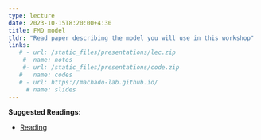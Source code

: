 ```yaml
---
type: lecture
date: 2023-10-15T8:20:00+4:30
title: FMD model
tldr: "Read paper describing the model you will use in this workshop"
links: 
   # - url: /static_files/presentations/lec.zip
    #  name: notes
    #- url: /static_files/presentations/code.zip
   #   name: codes
   # - url: https://machado-lab.github.io/
     # name: slides
---
```

**Suggested Readings:**
- [Reading](https://www.biorxiv.org/content/10.1101/2022.06.14.496159v3)